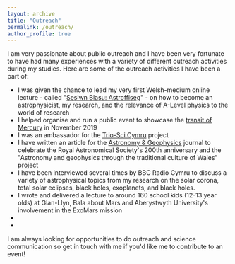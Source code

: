 ```yaml
---
layout: archive
title: "Outreach"
permalink: /outreach/
author_profile: true
---
```


I am very passionate about public outreach and I have been very fortunate to have had many experiences with a variety of different outreach activities during my studies. Here are some of the outreach activities I have been a part of:

<ul>
  <li> I was given the chance to lead my very first Welsh-medium online lecture - called "<a href="https://www.aber.ac.uk/cy/undergrad/hub/sesiynaublasu/" target="_blank">Sesiwn Blasu: Astroffiseg</a>" - on how to become an astrophysicist, my research, and the relevance of A-Level physics to the world of research</li>
  <li>I helped organise and run a public event to showcase the <a href="https://www.aber.ac.uk/en/news/archive/2019/10/title-226763-en.html" target="_blank">transit of Mercury</a> in November 2019</li>
  <li>I was an ambassador for the <a href="https://www.aber.ac.uk/en/trio-sci-cymru/" target="_blank">Trio-Sci Cymru</a> project</li>
  <li>I have written an article for the <a href="https://academic.oup.com/astrogeo/article/57/5/ASTROG/2738848" target="_blank">Astronomy & Geophysics</a> journal to celebrate the Royal Astronomical Society's 200th anniversary and the "Astronomy and geophysics through the traditional culture of Wales" project</li>
  <li>I have been interviewed several times by BBC Radio Cymru to discuss a variety of astrophysical topics from my research on the solar corona, total solar eclipses, black holes, exoplanets, and black holes.</li>
  <li>I wrote and delivered a lecture to around 160 school kids (12-13 year olds) at Glan-Llyn, Bala about Mars and Aberystwyth University's involvement in the ExoMars mission</li>
  <li></li>
  <li></li>
</ul>

I am always looking for opportunities to do outreach and science communication so get in touch with me if you'd like me to contribute to an event!